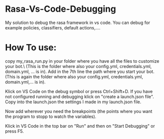 # Rasa-Vs-Code-Debugging
My solution to debug the rasa framework in vs code.
You can debug for example policies, classifiers, default actions,....

# How To use:
copy my_rasa_run.py in your folder where you have all the files to customize your bot.\\
(This is the folder where also your config.yml, credentials.yml, domain.yml, ... is in).
Add in the 7th line the path where you start your bot. (This is again the folder where also your config.yml, credentials.yml, domain.yml,... is in).

Klick on VS Code on the debug symbol or press Ctrl+Shift+D.
If you have not configured running and debugging klick on "create a launch.json file".
Copy into the launch.json the settings I made in my launch.json file.

Now add wherever you need the breakpoints (the points where you want the program to stopp to watch the variables).

Klick in VS Code in the top bar on "Run" and then on "Start Debugging" or press F5.


